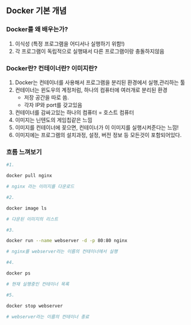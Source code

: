 ## Docker 기본 개념  

### Docker를 왜 배우는가?
1. 이식성 (특정 프로그램을 어디서나 실행하기 위함!)  
2. 각 프로그램이 독립적으로 실행돼서 다른 프로그램이랑 충돌하지않음  
     
 
### Docker란? 컨테이너란? 이미지란?
1. Docker는 컨테이너를 사용해서 프로그램을 분리된 환경에서 실행,관리하는 툴  
2. 컨테이너는 윈도우의 계정처럼, 하나의 컴퓨터에 여러개로 분리된 환경  
   * 저장 공간을 따로 씀.
   * 각자 IP와 port를 갖고있음
3. 컨테이너를 감싸고있는 하나의 컴퓨터 = 호스트 컴퓨터
4. 이미지는 닌텐도의 게임칩같은 느낌
5. 이미지를 컨테이너에 꽂으면, 컨테이너가 이 이미지를 실행시켜준다는 느낌!
6. 이미지에는 프로그램의 설치과정, 설정, 버전 정보 등 모든것이 포함되어있다.

### 흐름 느껴보기
```bash
#1.

docker pull nginx 

# nginx 라는 이미지를 다운로드
```
```bash
#2.

docker image ls 

# 다운된 이미지의 리스트
```

```bash
#3.

docker run --name webserver -d -p 80:80 nginx 

# nginx를 webserver라는 이름의 컨테이너에서 실행
```

```bash
#4.

docker ps

# 현재 실행중인 컨테이너 목록
```

```bash
#5.

docker stop webserver

# webserver라는 이름의 컨테이너 종료
```  